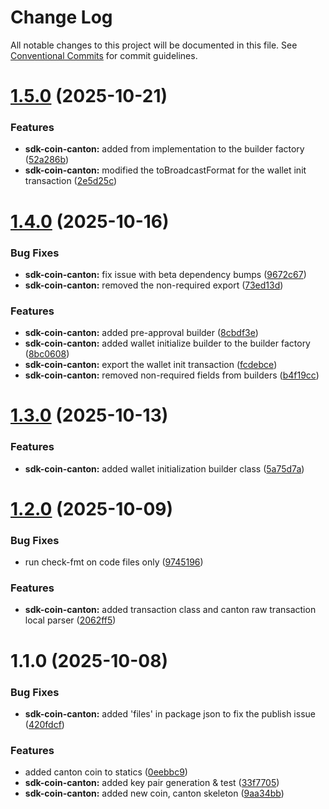 # Change Log

All notable changes to this project will be documented in this file.
See [Conventional Commits](https://conventionalcommits.org) for commit guidelines.

# [1.5.0](https://github.com/BitGo/BitGoJS/compare/@bitgo/sdk-coin-canton@1.4.0...@bitgo/sdk-coin-canton@1.5.0) (2025-10-21)


### Features

* **sdk-coin-canton:** added from implementation to the builder factory ([52a286b](https://github.com/BitGo/BitGoJS/commit/52a286b80e9f53af29f8abfdb55c01b568b49a85))
* **sdk-coin-canton:** modified the toBroadcastFormat for the wallet init transaction ([2e5d25c](https://github.com/BitGo/BitGoJS/commit/2e5d25c3dc5166e603bbd742012944695156864f))





# [1.4.0](https://github.com/BitGo/BitGoJS/compare/@bitgo/sdk-coin-canton@1.3.0...@bitgo/sdk-coin-canton@1.4.0) (2025-10-16)


### Bug Fixes

* **sdk-coin-canton:** fix issue with beta dependency bumps ([9672c67](https://github.com/BitGo/BitGoJS/commit/9672c67a40bf5f9db5646ccccce3b1e80bbbdb20))
* **sdk-coin-canton:** removed the non-required export ([73ed13d](https://github.com/BitGo/BitGoJS/commit/73ed13d974e7cc840c77678688b95b4a0ab2b726))


### Features

* **sdk-coin-canton:** added pre-approval builder ([8cbdf3e](https://github.com/BitGo/BitGoJS/commit/8cbdf3ec4be6cc52abd405c369befb8814957063))
* **sdk-coin-canton:** added wallet initialize builder to the builder factory ([8bc0608](https://github.com/BitGo/BitGoJS/commit/8bc0608c5bace577350c4adb01501700cc1e5a82))
* **sdk-coin-canton:** export the wallet init transaction ([fcdebce](https://github.com/BitGo/BitGoJS/commit/fcdebce615b2c8dc32bf3f33fdd76ff6d31226a3))
* **sdk-coin-canton:** removed non-required fields from builders ([b4f19cc](https://github.com/BitGo/BitGoJS/commit/b4f19cc59ca8ee80d01de958708020f32726a58d))





# [1.3.0](https://github.com/BitGo/BitGoJS/compare/@bitgo/sdk-coin-canton@1.2.0...@bitgo/sdk-coin-canton@1.3.0) (2025-10-13)


### Features

* **sdk-coin-canton:** added wallet initialization builder class ([5a75d7a](https://github.com/BitGo/BitGoJS/commit/5a75d7a85ae4783edd0c368eb9b4992eb53b4443))





# [1.2.0](https://github.com/BitGo/BitGoJS/compare/@bitgo/sdk-coin-canton@1.1.0...@bitgo/sdk-coin-canton@1.2.0) (2025-10-09)


### Bug Fixes

* run check-fmt on code files only ([9745196](https://github.com/BitGo/BitGoJS/commit/9745196b02b9678c740d290a4638ceb153a8fd75))


### Features

* **sdk-coin-canton:** added transaction class and canton raw transaction local parser ([2062ff5](https://github.com/BitGo/BitGoJS/commit/2062ff5eb341dda8b9b8696f0d6b2f0c76ba7c02))





# 1.1.0 (2025-10-08)


### Bug Fixes

* **sdk-coin-canton:** added 'files' in package json to fix the publish issue ([420fdcf](https://github.com/BitGo/BitGoJS/commit/420fdcf845589a2a8ce9e37136a6da80fa2b4bdb))


### Features

* added canton coin to statics ([0eebbc9](https://github.com/BitGo/BitGoJS/commit/0eebbc9a377b2ef6f792498004520074aa62fd92))
* **sdk-coin-canton:** added key pair generation & test ([33f7705](https://github.com/BitGo/BitGoJS/commit/33f7705782e058c5a6c4f134cbc455ee7cfeca16))
* **sdk-coin-canton:** added new coin, canton skeleton ([9aa34bb](https://github.com/BitGo/BitGoJS/commit/9aa34bb85688b225c3429e3909e7702cfd7f4608))
